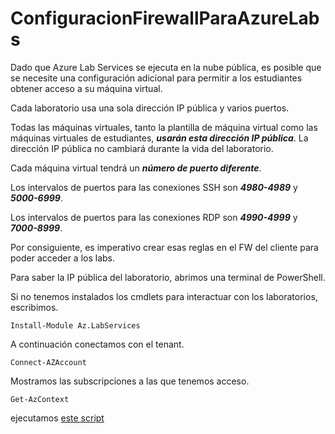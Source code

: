 # ConfiguracionFirewallParaAzureLabs

Dado que Azure Lab Services se ejecuta en la nube pública, es posible que se necesite una configuración adicional para permitir a los estudiantes obtener acceso a su máquina virtual.

Cada laboratorio usa una sola dirección IP pública y varios puertos. 

Todas las máquinas virtuales, tanto la plantilla de máquina virtual como las máquinas virtuales de estudiantes, ***usarán esta dirección IP pública***. La dirección IP pública no cambiará durante la vida del laboratorio. 

Cada máquina virtual tendrá un ***número de puerto diferente***. 

Los intervalos de puertos para las conexiones SSH son ***4980-4989*** y ***5000-6999***. 

Los intervalos de puertos para las conexiones RDP son ***4990-4999*** y ***7000-8999***. 

Por consiguiente, es imperativo crear esas reglas en el FW del cliente para poder acceder a los labs.

Para saber la IP pública del laboratorio, abrimos una terminal de PowerShell.

Si no tenemos instalados los cmdlets para interactuar con los laboratorios, escribimos.
```
Install-Module Az.LabServices
```

A continuación conectamos con el tenant.
```
Connect-AZAccount
```

Mostramos las subscripciones a las que tenemos acceso.
```
Get-AzContext
```


ejecutamos [este script](GetLabPublicIP.ps1)


